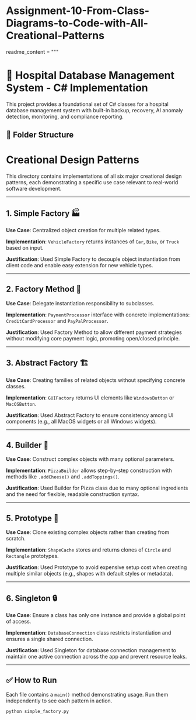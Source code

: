 # Assignment-10-From-Class-Diagrams-to-Code-with-All-Creational-Patterns


readme_content = """
# 🏥 Hospital Database Management System - C# Implementation

This project provides a foundational set of C# classes for a hospital database management system with built-in backup, recovery, AI anomaly detection, monitoring, and compliance reporting.

## 📁 Folder Structure


# Creational Design Patterns

This directory contains implementations of all six major creational design patterns, each demonstrating a specific use case relevant to real-world software development.

---

## 1. Simple Factory 🏭

**Use Case**: Centralized object creation for multiple related types.

**Implementation**: `VehicleFactory` returns instances of `Car`, `Bike`, or `Truck` based on input.

**Justification**: Used Simple Factory to decouple object instantiation from client code and enable easy extension for new vehicle types.

---

## 2. Factory Method 🧱

**Use Case**: Delegate instantiation responsibility to subclasses.

**Implementation**: `PaymentProcessor` interface with concrete implementations: `CreditCardProcessor` and `PayPalProcessor`.

**Justification**: Used Factory Method to allow different payment strategies without modifying core payment logic, promoting open/closed principle.

---

## 3. Abstract Factory 🏗️

**Use Case**: Creating families of related objects without specifying concrete classes.

**Implementation**: `GUIFactory` returns UI elements like `WindowsButton` or `MacOSButton`.

**Justification**: Used Abstract Factory to ensure consistency among UI components (e.g., all MacOS widgets or all Windows widgets).

---

## 4. Builder 🍕

**Use Case**: Construct complex objects with many optional parameters.

**Implementation**: `PizzaBuilder` allows step-by-step construction with methods like `.addCheese()` and `.addToppings()`.

**Justification**: Used Builder for Pizza class due to many optional ingredients and the need for flexible, readable construction syntax.

---

## 5. Prototype 🧬

**Use Case**: Clone existing complex objects rather than creating from scratch.

**Implementation**: `ShapeCache` stores and returns clones of `Circle` and `Rectangle` prototypes.

**Justification**: Used Prototype to avoid expensive setup cost when creating multiple similar objects (e.g., shapes with default styles or metadata).

---

## 6. Singleton 🔒

**Use Case**: Ensure a class has only one instance and provide a global point of access.

**Implementation**: `DatabaseConnection` class restricts instantiation and ensures a single shared connection.

**Justification**: Used Singleton for database connection management to maintain one active connection across the app and prevent resource leaks.

---

## ✅ How to Run

Each file contains a `main()` method demonstrating usage. Run them independently to see each pattern in action.

```bash
python simple_factory.py


